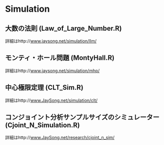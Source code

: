 # Simulation

## 大数の法則 (Law_of_Large_Number.R)
詳細はhttp://www.jaysong.net/simulation/llm/

## モンティ・ホール問題 (MontyHall.R)
詳細はhttp://www.jaysong.net/simulation/mhp/

## 中心極限定理 (CLT_Sim.R)
詳細はhttp://www.JaySong.net/simulation/clt/

## コンジョイント分析サンプルサイズのシミュレーター (Cjoint_N_Simulation.R)
詳細はhttp://www.JaySong.net/research/cjoint_n_sim/